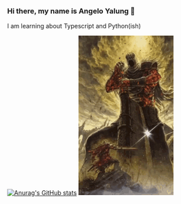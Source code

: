 ### Hi there, my name is Angelo Yalung 👋

I am learning about Typescript and Python(ish)

[![Anurag's GitHub stats](https://github-readme-stats.vercel.app/api?username=angelo-yalung)](https://github.com/anuraghazra/github-readme-stats) ![](https://github.com/angelo-yalung/angelo-yalung/blob/main/darksouls.gif)
